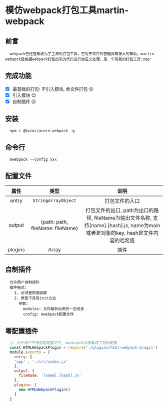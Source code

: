 # 模仿webpack打包工具martin-webpack

## 前言
```
  webpack已经逐渐成为了主流的打包工具，它对于项目的管理具有极大的帮助，martin-webapck是根据webpack打包出来的代码进行自定义处理，是一个简易的打包工具:zap:
```

## 完成功能
- [x] 最基础的打包: 不引入模块, 单文件打包 :wink:
- [x] 引入模块 :wink:
- [x] 自制插件 :wink:

## 安装
```
  npm i @kvinc/acorn-webpack -g
```

## 命令行
```
  mwebpack --config xxx
```

## 配置文件
属性 | 类型 | 说明
:---:| :---: | :---:
entry | <code>String</code><code>Array</code><code>Object</code> | 打包文件的入口
output | {path: path, fileName: fileName} | 打包文件的出口, path为出口的路径, fileName为输出文件名称, 支持[name].[hash].js, name为main或者是对象的key, hash是文件内容的哈希值
plugins | Array | 插件

## 自制插件
```
  允许用户自制插件
  插件格式:
    1. 必须是构造函数
    2. 原型下具有init方法
      参数:
        modules: 文件解析出来的一些信息
        config: mwebpack配置文件
```

## 零配置插件
``` javascript
  // 允许用户不用指定配置文件, mwebapck内部集成了初始配置
  const HTMLWebpackPlugin = require('./plugins/html-webpack-plugin')
  module.exports = {
    entry: {
    'app' : './src/index.js'
    },
    output: {
      fileName: '[name].[hash].js'
    },
    plugins: [
      new HTMLWebpackPlugin()
    ]
  }
```